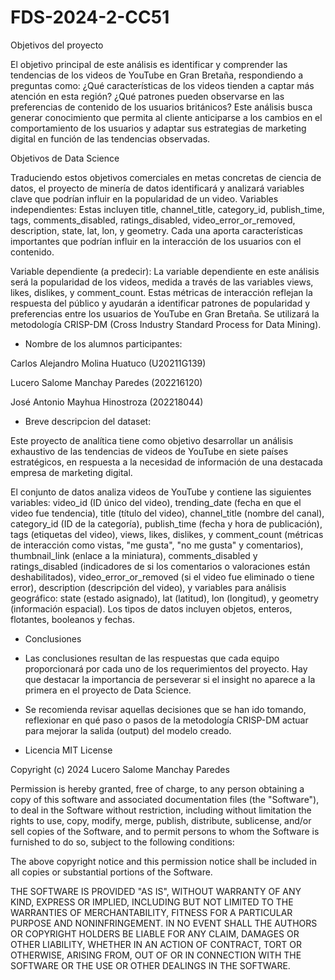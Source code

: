 # FDS-2024-2-CC51
  
Objetivos del proyecto 

El objetivo principal de este análisis es identificar y comprender las tendencias de los videos de YouTube en Gran Bretaña, respondiendo a preguntas como: ¿Qué características de los videos tienden a captar más atención en esta región? ¿Qué patrones pueden observarse en 
las preferencias de contenido de los usuarios británicos? Este análisis busca generar conocimiento que permita al cliente anticiparse a los cambios en el comportamiento de los usuarios y adaptar sus estrategias de marketing digital en función de las tendencias 
observadas.

Objetivos de Data Science 

Traduciendo estos objetivos comerciales en metas concretas de ciencia de datos, el proyecto de minería de datos identificará y analizará variables clave que podrían influir en la popularidad de un video. 
Variables independientes: Estas incluyen title, channel_title, category_id, publish_time, tags, comments_disabled, ratings_disabled, video_error_or_removed, description, state, lat, lon, y geometry. Cada una aporta características importantes que podrían influir en la 
interacción de los usuarios con el contenido. 

Variable dependiente (a predecir): La variable dependiente en este análisis será la popularidad de los videos, medida a través de las variables views, likes, dislikes, y comment_count. Estas métricas de interacción reflejan la respuesta del público y ayudarán a 
identificar patrones de popularidad y preferencias entre los usuarios de YouTube en Gran Bretaña. 
Se utilizará la metodología CRISP-DM (Cross Industry Standard Process for Data Mining).


- Nombre de los alumnos participantes:
  
Carlos Alejandro Molina Huatuco (U20211G139)
  
Lucero Salome Manchay Paredes (202216120)
  
José Antonio Mayhua Hinostroza (202218044)

- Breve descripcion del dataset:

Este proyecto de analítica tiene como objetivo desarrollar un análisis exhaustivo de las tendencias de videos de YouTube en siete países estratégicos, en respuesta a la necesidad de información de una destacada empresa de marketing digital. 

El conjunto de datos analiza videos de YouTube y contiene las siguientes variables: video_id (ID único del video), trending_date (fecha en que el video fue tendencia), title (título del video), channel_title (nombre del canal), category_id (ID de la categoría), 
publish_time (fecha y hora de publicación), tags (etiquetas del video), views, likes, dislikes, y comment_count (métricas de interacción como vistas, "me gusta", "no me gusta" y comentarios), thumbnail_link (enlace a la miniatura), comments_disabled y ratings_disabled 
(indicadores de si los comentarios o valoraciones están deshabilitados), video_error_or_removed (si el video fue eliminado o tiene error), description (descripción del video), y variables para análisis geográfico: state (estado asignado), lat (latitud), lon (longitud), 
y geometry (información espacial). Los tipos de datos incluyen objetos, enteros, flotantes, booleanos y fechas.


- Conclusiones

- Las conclusiones resultan de las respuestas que cada equipo proporcionará por cada uno de los requerimientos del proyecto. Hay que destacar la importancia de perseverar si el insight no aparece a la primera en el proyecto de Data Science. 
- Se recomienda revisar aquellas decisiones que se han ido tomando, reflexionar en qué paso o pasos de la metodología CRISP-DM actuar para mejorar la salida (output) del modelo creado.

- Licencia
MIT License

Copyright (c) 2024 Lucero Salome Manchay Paredes

Permission is hereby granted, free of charge, to any person obtaining a copy
of this software and associated documentation files (the "Software"), to deal
in the Software without restriction, including without limitation the rights
to use, copy, modify, merge, publish, distribute, sublicense, and/or sell
copies of the Software, and to permit persons to whom the Software is
furnished to do so, subject to the following conditions:

The above copyright notice and this permission notice shall be included in all
copies or substantial portions of the Software.

THE SOFTWARE IS PROVIDED "AS IS", WITHOUT WARRANTY OF ANY KIND, EXPRESS OR
IMPLIED, INCLUDING BUT NOT LIMITED TO THE WARRANTIES OF MERCHANTABILITY,
FITNESS FOR A PARTICULAR PURPOSE AND NONINFRINGEMENT. IN NO EVENT SHALL THE
AUTHORS OR COPYRIGHT HOLDERS BE LIABLE FOR ANY CLAIM, DAMAGES OR OTHER
LIABILITY, WHETHER IN AN ACTION OF CONTRACT, TORT OR OTHERWISE, ARISING FROM,
OUT OF OR IN CONNECTION WITH THE SOFTWARE OR THE USE OR OTHER DEALINGS IN THE
SOFTWARE.
